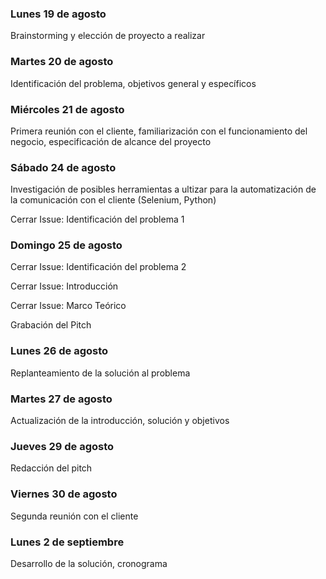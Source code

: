 ### Lunes 19 de agosto
Brainstorming y elección de proyecto a realizar
### Martes 20 de agosto
Identificación del problema, objetivos general y específicos
### Miércoles 21 de agosto
Primera reunión con el cliente, familiarización con el funcionamiento del negocio, especificación de alcance del proyecto
### Sábado 24 de agosto
Investigación de posibles herramientas a ultizar para la automatización de la comunicación con el cliente (Selenium, Python)

Cerrar Issue: Identificación del problema 1
### Domingo 25 de agosto
Cerrar Issue: Identificación del problema 2

Cerrar Issue: Introducción

Cerrar Issue: Marco Teórico

Grabación del Pitch
### Lunes 26 de agosto
Replanteamiento de la solución al problema 

### Martes 27 de agosto
Actualización de la introducción, solución y objetivos 

### Jueves 29 de agosto
Redacción del pitch

### Viernes 30 de agosto
Segunda reunión con el cliente

### Lunes 2 de septiembre
Desarrollo de la solución, cronograma
